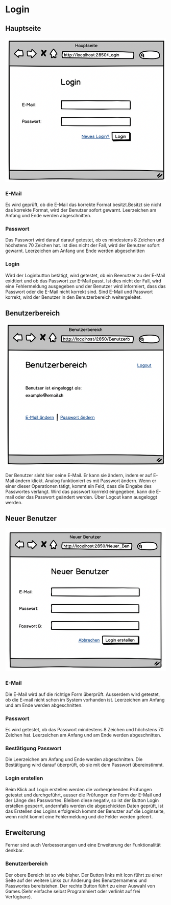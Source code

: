 # Login

## Hauptseite
<img src="Login.png" alt="Hauptseite" title="" />

### E-Mail
Es wird geprüft, ob die E-Mail das korrekte Format besitzt.Besitzt sie nicht das korrekte Format, wird der Benutzer sofort gewarnt. Leerzeichen am Anfang und Ende werden abgeschnitten.

### Passwort
Das Passwort wird darauf darauf getestet, ob es mindestens 8 Zeichen und höchstens 70 Zeichen hat. Ist dies nicht der Fall, wird der Benutzer sofort gewarnt. Leerzeichen am Anfang und Ende werden abgeschnitten

### Login
Wird der Loginbutton betätigt, wird getestet, ob ein Beenutzer zu der E-Mail exidtiert und ob das Passwort zur E-Mail passt. Ist dies nicht der Fall, wird eine Fehlermeldung ausgegeben und der Benutzer wird informiert, dass das Passwort oder die E-Mail nicht korrekt sind. Sind E-Mail und Passwort korrekt, wird der Benutzer in den Benutzerbereich weitergeleitet.

## Benutzerbereich
<img src="Benutzerbereich.png" alt="Alt-Text" title="" />

Der Benutzer sieht hier seine E-Mail. Er kann sie ändern, indem er auf E-Mail ändern klickt. Analog funktioniert es mit Passwort ändern. Wenn er einer dieser Operationen tätigt, kommt ein Feld, dass die Eingabe des Passwortes verlangt. Wird das passwort korrrekt eingegeben, kann die E-mail oder das Passwort geändert werden. Über Logout kann ausgeloggt werden.

## Neuer Benutzer
<img src="Neuer_Benutzer.png" alt="Neuer_Benutzer" title="" />

### E-Mail
Die E-Mail wird auf die richtige Form überprüft. Ausserdem wird getestet, ob die E-mail nicht schon im System vorhanden ist. Leerzeichen am Anfang und am Ende werden abgeschnitten.

### Passwort
Es wird getestet, ob das Passwort mindestens 8 Zeichen und höchstens 70 Zeichen hat. Leerzeichen am Anfang und am Ende werden abgeschnitten.

### Bestätigung Passwort
Die Leerzeichen am Anfang und Ende werden abgeschnitten. Die Bestätigung wird darauf überprüft, ob sie mit dem Passwort übereinstimmt.

### Login erstellen
Beim Klick auf Login erstellen werden die vorhergehenden Prüfungen getestet und durchgeführt, ausser die Prüfungen der Form der E-Mail und der Länge des Passwortes. Bleiben diese negativ, so ist der Button Login erstellen gesperrt, andernfalls werden die abgeschickten Daten geprüft, ist das Erstellen des Logins erfolgreich kommt der Benutzer auf die Loginseite, wenn nicht kommt eine Fehlermeldung und die Felder werden geleert.


## Erweiterung
Ferner sind auch Verbesserungen und eine Erweiterung der Funktionalität denkbar.

### Benutzerbereich
Der obere Bereich ist so wie bisher. Der Button links mit Icon führt zu einer Seite auf der weitere Links zur Änderung des Benutzernamens und Passwortes bereitstehen. Der rechte Button führt zu einer Auswahl von Games.(Sehr einfache selbst Programmiert oder verlinkt auf frei Verfügbare).

